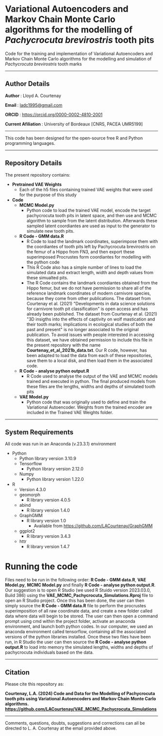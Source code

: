 # Variational Autoencoders and Markov Chain Monte Carlo algorithms for the modelling of <i>Pachycrocuta brevirostris</i> tooth pits
Code for the training and implementation of Variational Autoencoders and Markov Chain Monte Carlo algorithms for the modelling and simulation of <i>Pachycrocuta brevirostris</i> tooth marks

-----------------------------------------------------------------------------------------------------------------

## <b> Author Details </b>

<b> Author </b>: Lloyd A. Courtenay

<b> Email </b>: ladc1995@gmail.com

<b> ORCID </b>: https://orcid.org/0000-0002-4810-2001

<b> Current Afiliation </b>: University of Bordeaux [CNRS, PACEA UMR5199]

---------------------------------------------------------------------------------------------------

This code has been designed for the open-source free R and Python programming languages.

---------------------------------------------------------------------------------------------------

## <b> Repository Details </b>

The present repository contains:

* <b> Pretrained VAE Weights </b>
  * Each of the h5 files containing trained VAE weights that were used for the purpose of this study
* <b> Code </b>
  * <b>MCMC Model.py</b>
    * Python code to load the trained VAE model, encode the target pachycrocuta tooth pits in latent space, and then use and MCMC algorithm to sample from the latent distribution. Afterwards these sampled latent coordiantes are used as input to the generator to simulate new tooth pits.
  * <b>R Code - GMM data.R</b>
    * R Code to load the landmark coordinates, superimpose them with the coordiantes of tooth pits left by Pachycrocuta brevirostris on the femur of a Hippo from FN3, and then export these superimposed Procrustes form coordiantes for modelling with the python code
    * This R Code also has a simple number of lines to load the simulated data and extract length, width and depth values from these simualted pits.
    * The R Code contains the landmark coordiantes obtained from the Hippo femur, but we do not have permission to share all of the reference landmark coordinates of modern carnivore species, because they come from other publications. The dataset from Courtenay et al. (2021) "Developments in data science solutions for carnivore tooth pit classification" is open access and has already been published. The dataset from Courtenay et al. (2021) "3D insigths into the effects of captivity on wolf mastication and their tooth marks; implications in ecological studies of both the past and present" is no longer associated to the original publication. To avoid issues with people interested in accessing this dataset, we have obtained permission to include this file in the present repository with the name <b>Courtenay_et_al_2021b_data.txt</b>. Our R code, however, has been adapted to load the data from each of these repositories, save them to a local disk, and then load them in the associated code.
  * <b>R Code - analyse python output.R</b>
    * R Code used to analyse the output of the VAE and MCMC models trained and executed in python. The final produced models from these files are the lengths, widths and depths of simulated tooth pits
  * <b>VAE Model.py</b>
      * Python code that was originally used to define and train the Variational Autoencoder. Weights from the trained encoder are included in the Trained VAE Weights folder.

--------------------------------------------------------

## <b> System Requirements </b>

All code was run in an Anaconda (v.23.3.1) environment

* Python
  * Python library version 3.10.9
  * Tensorflow
    * Python library version 2.12.0
  * Numpy
    * Python library version 1.22.0
* R
  * Version 4.3.0
  * geomorph
    * R library version 4.0.5
  * abind
    * R library version 1.4.0
  * GraphGMM
    * R library version 1.0
      * Available from https://github.com/LACourtenay/GraphGMM
  * ggplot2 
    * R library version 3.4.3
  * httr
    * R library version 1.4.7

# <b> Running the code </b>

Files need to be run in the following order: <b>R Code - GMM data.R</b>, <b>VAE Model.py</b>, <b>MCMC Model.py</b> and finally <b>R Code - analyse python output.R</b>. Our suggestion is to open R Studio (we used R Stuido version 2023.03.0, Build 386) using the <b>VAE_MCMC_Pachycrocuta_Simulations.Rproj</b> file to open an R Studio project. Once this has been done, the user can then simply source the <b>R Code - GMM data.R</b> file to perform the procrustes superimposition of all raw coordinate data, and create a new folder called data where data will begin to be stored. The user can then open a command prompt using cmd within the project folder, activate an anaconda environment, and launch both python codes. In our computer, we used an anaconda environment called tensorflow, containing all the associated versions of the python libraries installed. Once these two files have been run, in R Studio the user can then source the <b>R Code - analyse python output.R</b> to load into memory the simulated lengths, widths and depths of pachycrocuta individuals based on the data.

--------------------------------------------------------

## <b> Citation </b>

Please cite this repository as:

 <b> Courtenay, L.A. (2024) Code and Data for the Modelling of Pachycrocuta tooth pits using Variational Autoencoders and Markov Chain Monte Carlo algorithms. https://github.com/LACourtenay/VAE_MCMC_Pachycrocuta_Simulations </b>

--------------------------------------------------------

Comments, questions, doubts, suggestions and corrections can all be directed to L. A. Courtenay at the email provided above.
